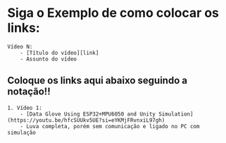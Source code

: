 # Siga o Exemplo de como colocar os links:
    Vídeo N:
        - [Título do vídeo][link]
        - Assunto do vídeo

## **Coloque os links aqui abaixo seguindo a notação!!**
    1. Vídeo 1:
        - [Data Glove Using ESP32+MPU6050 and Unity Simulation](https://youtu.be/hfcSUUkv5UE?si=eYKMjFRvnxiL97gh)
        - Luva completa, porém sem comunicação e ligado no PC com simulação
    
